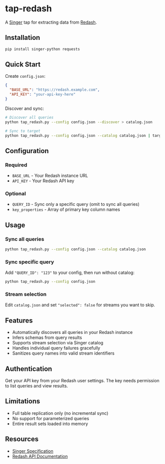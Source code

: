 # tap-redash

A [Singer](https://singer.io) tap for extracting data from [Redash](https://redash.io).

## Installation

```bash
pip install singer-python requests
```

## Quick Start

Create `config.json`:
```json
{
  "BASE_URL": "https://redash.example.com",
  "API_KEY": "your-api-key-here"
}
```

Discover and sync:
```bash
# Discover all queries
python tap_redash.py --config config.json --discover > catalog.json

# Sync to target
python tap_redash.py --config config.json --catalog catalog.json | target-jsonl
```

## Configuration

### Required
- `BASE_URL` - Your Redash instance URL
- `API_KEY` - Your Redash API key

### Optional
- `QUERY_ID` - Sync only a specific query (omit to sync all queries)
- `key_properties` - Array of primary key column names

## Usage

### Sync all queries
```bash
python tap_redash.py --config config.json --catalog catalog.json
```

### Sync specific query
Add `"QUERY_ID": "123"` to your config, then run without catalog:
```bash
python tap_redash.py --config config.json
```

### Stream selection
Edit `catalog.json` and set `"selected": false` for streams you want to skip.

## Features

- Automatically discovers all queries in your Redash instance
- Infers schemas from query results
- Supports stream selection via Singer catalog
- Handles individual query failures gracefully
- Sanitizes query names into valid stream identifiers

## Authentication

Get your API key from your Redash user settings. The key needs permission to list queries and view results.

## Limitations

- Full table replication only (no incremental sync)
- No support for parameterized queries
- Entire result sets loaded into memory

## Resources

- [Singer Specification](https://github.com/singer-io/getting-started/blob/master/docs/SPEC.md)
- [Redash API Documentation](https://redash.io/help/user-guide/integrations-and-api)
